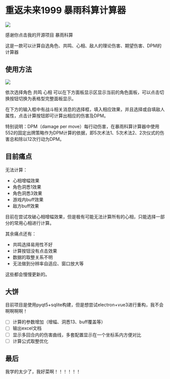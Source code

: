 # 重返未来1999 暴雨科算计算器

![](https://img.nga.178.com/attachments/mon_202311/29/axthQkmp-2pf6ZhT3cSrn-go.jpg)

感谢你点击我的开源项目 暴雨科算

这是一款可以计算自选角色、共鸣、心相、敌人的理论伤害、期望伤害、DPM的计算器

## 使用方法

![](https://img.nga.178.com/attachments/mon_202311/29/axthQ1ag-gek0ZhT3cSm9-pb.jpg)

依次选择角色 共鸣 心相 可以在下方面板显示区显示当前的角色面板，可以点击切换按钮切换为表格型完整面板显示。

在下方的输入框中有战斗相关消息的选择框，填入相应效果，并且选择或自填敌人属性，点击计算按钮即可计算出相应的伤害及DPM。

特别说明：DPM（damage per move）每行动伤害，在暴雨科算计算器中使用552的固定出牌策略作为DPM计算的依据，即5次术法1、5次术法2、2次仪式的伤害总和除以12次行动为DPM。

## 目前痛点

无法计算：

- 心相增幅效果
- 角色洞悉1效果
- 角色洞悉3效果
- 游戏内buff效果
- 敌方buff效果

目前在尝试攻破心相增幅效果，但是极有可能无法计算所有的心相，只能选择一部分的常用心相进行计算。

其余痛点还有：

- 共鸣选择易用性不好
- 计算按钮没有点击效果
- 数据的取整关系不明
- 无法做到分辨率自适应、窗口放大等

这些都会慢慢更新的。

## 大饼

目前项目是使用pyqt5+sqlite构建，但是想尝试electron+vue3进行重构，我不会啊啊啊啊！

- [ ] 计算的参数增加（增幅、洞悉13、buff覆盖等）
- [ ] 输出excel文档
- [ ] 显示多回合内的伤害曲线，多套配置显示在一个坐标系内方便对比
- [ ] 计算公式取整优化

## 最后

我学的太少了，我好菜啊！！！！！！
